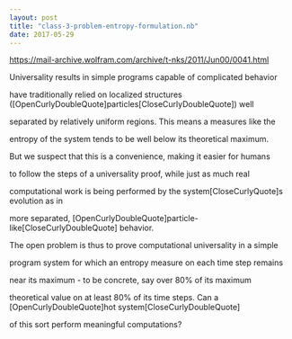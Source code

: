 ```yaml
---
layout: post
title: "class-3-problem-entropy-formulation.nb"
date: 2017-05-29
---
```


https://mail-archive.wolfram.com/archive/t-nks/2011/Jun00/0041.html

Universality results in simple programs capable of complicated behavior 

have traditionally relied on localized structures (\[OpenCurlyDoubleQuote]particles\[CloseCurlyDoubleQuote]) well 

separated by relatively uniform regions.  This means a measures like the 

entropy of the system tends to be well below its theoretical maximum.  

But we suspect that this is a convenience, making it easier for humans 

to follow the steps of a universality proof, while just as much real 

computational work is being performed by the system\[CloseCurlyQuote]s evolution as in 

more separated, \[OpenCurlyDoubleQuote]particle-like\[CloseCurlyDoubleQuote] behavior.

The open problem is thus to prove computational universality in a simple 

program system for which an entropy measure on each time step remains 

near its maximum - to be concrete, say over 80% of its maximum 

theoretical value on at least 80% of its time steps.  Can a \[OpenCurlyDoubleQuote]hot system\[CloseCurlyDoubleQuote] 

of this sort perform meaningful computations?

